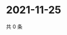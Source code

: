 # 2021-11-25

共 0 条

<!-- BEGIN WEIBO -->
<!-- 最后更新时间 Thu Nov 25 2021 19:07:44 GMT+0800 (China Standard Time) -->

<!-- END WEIBO -->
